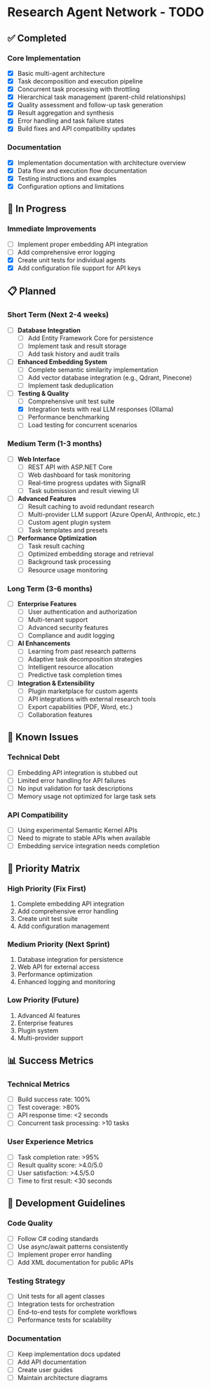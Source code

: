 # Research Agent Network - TODO

## ✅ Completed

### Core Implementation
- [x] Basic multi-agent architecture
- [x] Task decomposition and execution pipeline
- [x] Concurrent task processing with throttling
- [x] Hierarchical task management (parent-child relationships)
- [x] Quality assessment and follow-up task generation
- [x] Result aggregation and synthesis
- [x] Error handling and task failure states
- [x] Build fixes and API compatibility updates

### Documentation
- [x] Implementation documentation with architecture overview
- [x] Data flow and execution flow documentation
- [x] Testing instructions and examples
- [x] Configuration options and limitations

## 🔄 In Progress

### Immediate Improvements
- [ ] Implement proper embedding API integration
- [ ] Add comprehensive error logging
- [x] Create unit tests for individual agents
- [x] Add configuration file support for API keys

## 📋 Planned

### Short Term (Next 2-4 weeks)
- [ ] **Database Integration**
  - [ ] Add Entity Framework Core for persistence
  - [ ] Implement task and result storage
  - [ ] Add task history and audit trails

- [ ] **Enhanced Embedding System**
  - [ ] Complete semantic similarity implementation
  - [ ] Add vector database integration (e.g., Qdrant, Pinecone)
  - [ ] Implement task deduplication

- [ ] **Testing & Quality**
  - [ ] Comprehensive unit test suite
  - [x] Integration tests with real LLM responses (Ollama)
  - [ ] Performance benchmarking
  - [ ] Load testing for concurrent scenarios

### Medium Term (1-3 months)
- [ ] **Web Interface**
  - [ ] REST API with ASP.NET Core
  - [ ] Web dashboard for task monitoring
  - [ ] Real-time progress updates with SignalR
  - [ ] Task submission and result viewing UI

- [ ] **Advanced Features**
  - [ ] Result caching to avoid redundant research
  - [ ] Multi-provider LLM support (Azure OpenAI, Anthropic, etc.)
  - [ ] Custom agent plugin system
  - [ ] Task templates and presets

- [ ] **Performance Optimization**
  - [ ] Task result caching
  - [ ] Optimized embedding storage and retrieval
  - [ ] Background task processing
  - [ ] Resource usage monitoring

### Long Term (3-6 months)
- [ ] **Enterprise Features**
  - [ ] User authentication and authorization
  - [ ] Multi-tenant support
  - [ ] Advanced security features
  - [ ] Compliance and audit logging

- [ ] **AI Enhancements**
  - [ ] Learning from past research patterns
  - [ ] Adaptive task decomposition strategies
  - [ ] Intelligent resource allocation
  - [ ] Predictive task completion times

- [ ] **Integration & Extensibility**
  - [ ] Plugin marketplace for custom agents
  - [ ] API integrations with external research tools
  - [ ] Export capabilities (PDF, Word, etc.)
  - [ ] Collaboration features

## 🐛 Known Issues

### Technical Debt
- [ ] Embedding API integration is stubbed out
- [ ] Limited error handling for API failures
- [ ] No input validation for task descriptions
- [ ] Memory usage not optimized for large task sets

### API Compatibility
- [ ] Using experimental Semantic Kernel APIs
- [ ] Need to migrate to stable APIs when available
- [ ] Embedding service integration needs completion

## 🎯 Priority Matrix

### High Priority (Fix First)
1. Complete embedding API integration
2. Add comprehensive error handling
3. Create unit test suite
4. Add configuration management

### Medium Priority (Next Sprint)
1. Database integration for persistence
2. Web API for external access
3. Performance optimization
4. Enhanced logging and monitoring

### Low Priority (Future)
1. Advanced AI features
2. Enterprise features
3. Plugin system
4. Multi-provider support

## 📊 Success Metrics

### Technical Metrics
- [ ] Build success rate: 100%
- [ ] Test coverage: >80%
- [ ] API response time: <2 seconds
- [ ] Concurrent task processing: >10 tasks

### User Experience Metrics
- [ ] Task completion rate: >95%
- [ ] Result quality score: >4.0/5.0
- [ ] User satisfaction: >4.5/5.0
- [ ] Time to first result: <30 seconds

## 🔧 Development Guidelines

### Code Quality
- [ ] Follow C# coding standards
- [ ] Use async/await patterns consistently
- [ ] Implement proper error handling
- [ ] Add XML documentation for public APIs

### Testing Strategy
- [ ] Unit tests for all agent classes
- [ ] Integration tests for orchestration
- [ ] End-to-end tests for complete workflows
- [ ] Performance tests for scalability

### Documentation
- [ ] Keep implementation docs updated
- [ ] Add API documentation
- [ ] Create user guides
- [ ] Maintain architecture diagrams 
